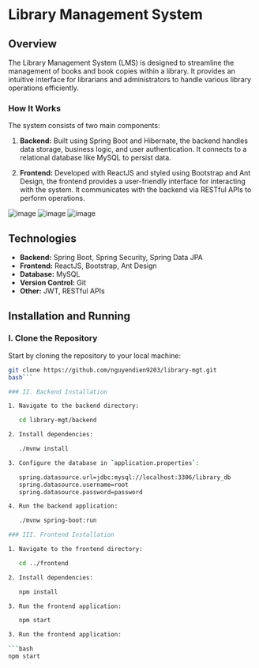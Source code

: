 # Library Management System

## Overview

The Library Management System (LMS) is designed to streamline the management of books and book copies within a library. It provides an intuitive interface for librarians and administrators to handle various library operations efficiently.

### How It Works

The system consists of two main components:

1. **Backend:** Built using Spring Boot and Hibernate, the backend handles data storage, business logic, and user authentication. It connects to a relational database like MySQL to persist data.
   
2. **Frontend:** Developed with ReactJS and styled using Bootstrap and Ant Design, the frontend provides a user-friendly interface for interacting with the system. It communicates with the backend via RESTful APIs to perform operations.

![image](https://github.com/user-attachments/assets/f35b0255-b366-4f19-8e48-b5642b03e1ba)
![image](https://github.com/user-attachments/assets/e1407e2c-544f-4346-947f-f6e6a755eef5)
![image](https://github.com/user-attachments/assets/abbf27d1-324d-4548-a102-20f2bc57b4c4)

## Technologies

- **Backend:** Spring Boot, Spring Security, Spring Data JPA
- **Frontend:** ReactJS, Bootstrap, Ant Design
- **Database:** MySQL
- **Version Control:** Git
- **Other:** JWT, RESTful APIs

## Installation and Running

### I. Clone the Repository

Start by cloning the repository to your local machine:

```bash
git clone https://github.com/nguyendien9203/library-mgt.git
bash```

### II. Backend Installation

1. Navigate to the backend directory:

   cd library-mgt/backend

2. Install dependencies:

   ./mvnw install

3. Configure the database in `application.properties`:

   spring.datasource.url=jdbc:mysql://localhost:3306/library_db
   spring.datasource.username=root
   spring.datasource.password=password

4. Run the backend application:

   ./mvnw spring-boot:run

### III. Frontend Installation

1. Navigate to the frontend directory:

   cd ../frontend

2. Install dependencies:

   npm install

3. Run the frontend application:

   npm start

3. Run the frontend application:

```bash
npm start
```

